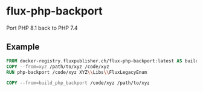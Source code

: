 # flux-php-backport

Port PHP 8.1 back to PHP 7.4

## Example

```dockerfile
FROM docker-registry.fluxpublisher.ch/flux-php-backport:latest AS build_php_backport
COPY --from=xyz /path/to/xyz /code/xyz
RUN php-backport /code/xyz XYZ\\Libs\\FluxLegacyEnum
```

```dockerfile
COPY --from=build_php_backport /code/xyz /path/to/xyz
```
